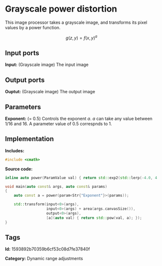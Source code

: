 # Grayscale power distortion

This image processor takes a grayscale image, and transforms its pixel values by a power function.

$$ g(z, y) = f(x, y)^a $$

## Input ports

__Input:__ (Grayscale image) The input image

## Output ports

__Ouptut:__ (Grayscale image) The output image

## Parameters

__Exponent:__ (= 0.5) Controls the exponent $a$. $a$ can take any value between $1/16$ and $16$. A parameter value of 0.5 correspnds to 1.

## Implementation

__Includes:__ 

```c++
#include <cmath>
```

__Source code:__ 

```c++
inline auto power(ParamValue val) { return std::exp2(std::lerp(-4.0, 4.0, val.value())); }

void main(auto const& args, auto const& params)
{
	auto const a = power(param<Str{"Exponent"}>(params));

	std::transform(input<0>(args),
	               input<0>(args) + area(args.canvasSize()),
	               output<0>(args),
	               [a](auto val) { return std::pow(val, a); });
}
```

## Tags

__Id:__ 1593892b70359b6cf53c08d7fe37840f

__Category:__ Dynamic range adjustments